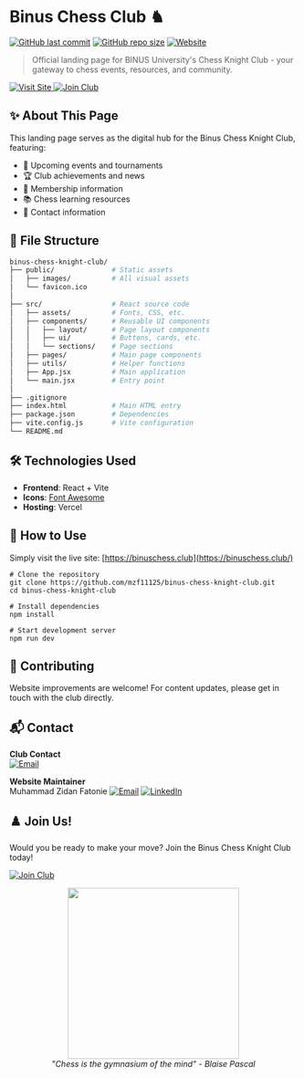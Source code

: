 # Binus Chess Club ♞

[![GitHub last commit](https://img.shields.io/github/last-commit/mzf11125/binus-chess-knight-club?style=flat-square)](https://github.com/mzf11125/binus-chess-knight-club/commits/main)
[![GitHub repo size](https://img.shields.io/github/repo-size/mzf11125/binus-chess-knight-club?style=flat-square)](https://github.com/mzf11125/binus-chess-knight-club)
[![Website](https://img.shields.io/badge/Visit_Landing_Page-4285F4?style=flat-square&logo=google-chrome&logoColor=white)](https://mzf11125.github.io/binus-chess-knight-club/)

> Official landing page for BINUS University's Chess Knight Club - your gateway to chess events, resources, and community.

<a href="https://binuschess.club">
  <img src="https://img.shields.io/badge/Visit_Site-4285F4?style=for-the-badge&logo=google-chrome&logoColor=white" alt="Visit Site">
</a>
<a href="#join-us">
  <img src="https://img.shields.io/badge/Join_Club-blueviolet?style=for-the-badge&logo=chess-knight&logoColor=white" alt="Join Club">
</a>

## ✨ About This Page

This landing page serves as the digital hub for the Binus Chess Knight Club, featuring:

- 📢 Upcoming events and tournaments
- 🏆 Club achievements and news
- 👥 Membership information
- 📚 Chess learning resources
- 📍 Contact information

## 🧩 File Structure

```bash
binus-chess-knight-club/
├── public/              # Static assets
│   ├── images/          # All visual assets
│   └── favicon.ico
│
├── src/                 # React source code
│   ├── assets/          # Fonts, CSS, etc.
│   ├── components/      # Reusable UI components
│   │   ├── layout/      # Page layout components
│   │   ├── ui/          # Buttons, cards, etc.
│   │   └── sections/    # Page sections
│   ├── pages/           # Main page components
│   ├── utils/           # Helper functions
│   ├── App.jsx          # Main application
│   └── main.jsx         # Entry point
│
├── .gitignore
├── index.html           # Main HTML entry
├── package.json         # Dependencies
├── vite.config.js       # Vite configuration
└── README.md
```

## 🛠️ Technologies Used

- **Frontend**: React + Vite
- **Icons**: [Font Awesome](https://fontawesome.com/)
- **Hosting**: Vercel

## 🚀 How to Use

Simply visit the live site:
[https://binuschess.club](https://binuschess.club/)

```
# Clone the repository
git clone https://github.com/mzf11125/binus-chess-knight-club.git
cd binus-chess-knight-club

# Install dependencies
npm install

# Start development server
npm run dev
```

## 🤝 Contributing

Website improvements are welcome! For content updates, please get in touch with the club directly.

## 📬 Contact

**Club Contact**  
[![Email](https://img.shields.io/badge/Email-chess.club@binus.edu-blue?logo=gmail)](mailto:binuschessclub@gmail.com)

**Website Maintainer**  
Muhammad Zidan Fatonie 
[![Email](https://img.shields.io/badge/Email-zulfikar.fauzan@binus.ac.id-blue?logo=gmail)](mailto:muhammad.fatonie@binus.ac.id)
[![LinkedIn](https://img.shields.io/badge/LinkedIn-Connect-blue?logo=linkedin)](https://www.linkedin.com/in/mzidanfatonie/)

## ♟️ Join Us!

Would you be ready to make your move? Join the Binus Chess Knight Club today!

[![Join Club](https://img.shields.io/badge/Join_Club-Apply_Now-blueviolet?style=for-the-badge&logo=chess)]([https://forms.gle/examplelink](https://docs.google.com/forms/d/e/1FAIpQLSedmsFPyJ-sg19VR41Z4FWj1N1VVsYLPoGy49DDdui9AE8gkA/viewform))

<p align="center">
  <img src="https://media3.giphy.com/media/v1.Y2lkPTc5MGI3NjExaWNrZzJqZWNrZWRuZno2NG9naTFkbHJ4emM0ZjF0Y3drZTV4d3BqcyZlcD12MV9pbnRlcm5hbF9naWZfYnlfaWQmY3Q9Zw/32dfpYx8kBX1bXSEu8/giphy.gif" width="300"> <br>
  <em>"Chess is the gymnasium of the mind" - Blaise Pascal</em>
</p>
